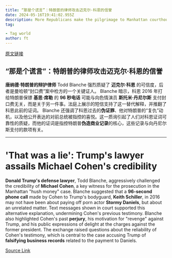 ```yaml
---
title: “那是个谎言”：特朗普的律师攻击迈克尔·科恩的信誉
date: 2024-05-16T19:41:02.955Z
description: More Republicans make the pilgrimage to Manhattan courthouse to support ex-president during crucial testimony
tag: 

- Tag world
author: ft
---
```


[原文链接](https://ft.com/content/ddb676a9-4bb2-48aa-9aac-1056d5e500cc)

## “**那是个谎言**”：特朗普的律师攻击迈克尔·科恩的信誉

**唐纳德·特朗普的辩护律师** Todd Blanche 强烈质疑了 **迈克尔·科恩** 的可信度，后者是曼哈顿“封口费”案中检方的一个关键证人。 Blanche 暗示，科恩 2016 年打给特朗普保镖 **基思·席勒** 的 **96 秒电话** 可能与向色情演员 **斯托米·丹尼尔斯** 支付封口费无关，而是关于另一件事。法庭上展示的短信支持了这一替代解释，并推翻了科恩此前的证词。 Blanche 还强调了科恩过去的**伪证罪**、他对特朗普的“复仇”动机，以及他公开表达的对前总统被指控的喜悦。这一质询引起了人们对科恩证词可靠性的质疑，而他的证词是指控特朗普**伪造商业记录**的核心，这些记录与向丹尼尔斯支付的款项有关。

---

# 'That was a lie': Trump's lawyer assails Michael Cohen's credibility

**Donald Trump's defense lawyer**, Todd Blanche, aggressively challenged the credibility of **Michael Cohen**, a key witness for the prosecution in the Manhattan "hush money" case. Blanche suggested that a **96-second phone call** made by Cohen to Trump's bodyguard, **Keith Schiller**, in 2016 may not have been about paying off porn actor **Stormy Daniels**, but about an unrelated matter. Text messages shown in court supported this alternative explanation, undermining Cohen's previous testimony. Blanche also highlighted Cohen's past **perjury**, his motivation for "revenge" against Trump, and his public expressions of delight at the charges against the former president. The exchange raised questions about the reliability of Cohen's testimony, which is central to the case accusing Trump of **falsifying business records** related to the payment to Daniels.

[Source Link](https://ft.com/content/ddb676a9-4bb2-48aa-9aac-1056d5e500cc)


